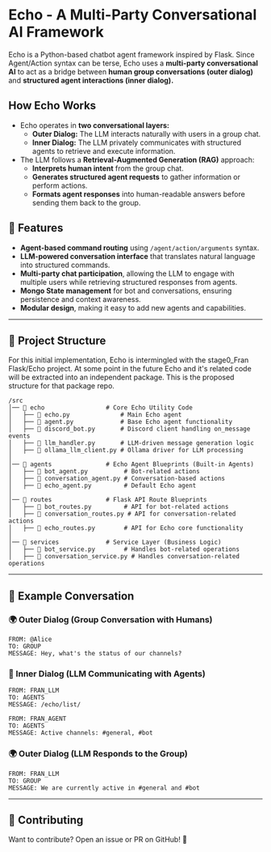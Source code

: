 # Echo - A Multi-Party Conversational AI Framework

Echo is a Python-based chatbot agent framework inspired by Flask. Since Agent/Action syntax can be terse, Echo uses a **multi-party conversational AI** to act as a bridge between **human group conversations (outer dialog)** and **structured agent interactions (inner dialog).**

## **How Echo Works**
- Echo operates in **two conversational layers:**
  - **Outer Dialog:** The LLM interacts naturally with users in a group chat.
  - **Inner Dialog:** The LLM privately communicates with structured agents to retrieve and execute information.
- The LLM follows a **Retrieval-Augmented Generation (RAG)** approach:
  - **Interprets human intent** from the group chat.
  - **Generates structured agent requests** to gather information or perform actions.
  - **Formats agent responses** into human-readable answers before sending them back to the group.

## **🚀 Features**
- **Agent-based command routing** using `/agent/action/arguments` syntax.
- **LLM-powered conversation interface** that translates natural language into structured commands.
- **Multi-party chat participation**, allowing the LLM to engage with multiple users while retrieving structured responses from agents.
- **Mongo State management** for bot and conversations, ensuring persistence and context awareness.
- **Modular design**, making it easy to add new agents and capabilities.

---

## **📂 Project Structure**
For this initial implementation, Echo is intermingled with the stage0_Fran Flask/Echo project. 
At some point in the future Echo and it's related code will be extracted into an independent package. This is the proposed structure for that package repo.
```text
/src
│── 📁 echo                 # Core Echo Utility Code
│   ├── 📝 echo.py              # Main Echo agent
│   ├── 📝 agent.py             # Base Echo agent functionality
│   ├── 🤖 discord_bot.py       # Discord client handling on_message events
│   ├── 🧠 llm_handler.py       # LLM-driven message generation logic
│   ├── 🔌 ollama_llm_client.py # Ollama driver for LLM processing
│
│── 📁 agents               # Echo Agent Blueprints (Built-in Agents)
│   ├── 🤖 bot_agent.py          # Bot-related actions
│   ├── 💬 conversation_agent.py # Conversation-based actions
│   ├── 🔁 echo_agent.py         # Default Echo agent
│
│── 📁 routes               # Flask API Route Blueprints
│   ├── 🤖 bot_routes.py         # API for bot-related actions
│   ├── 💬 conversation_routes.py # API for conversation-related actions
│   ├── 🔁 echo_routes.py        # API for Echo core functionality
│
│── 📁 services             # Service Layer (Business Logic)
│   ├── 🤖 bot_service.py        # Handles bot-related operations
│   ├── 💬 conversation_service.py # Handles conversation-related operations
```

---

## **📖 Example Conversation**
### **🌍 Outer Dialog (Group Conversation with Humans)**
```
FROM: @Alice
TO: GROUP
MESSAGE: Hey, what's the status of our channels?
```

### **🤖 Inner Dialog (LLM Communicating with Agents)**
```
FROM: FRAN_LLM
TO: AGENTS
MESSAGE: /echo/list/
```

```
FROM: FRAN_AGENT
TO: AGENTS
MESSAGE: Active channels: #general, #bot
```

### **🌍 Outer Dialog (LLM Responds to the Group)**
```
FROM: FRAN_LLM
TO: GROUP
MESSAGE: We are currently active in #general and #bot
```

---

## **🔗 Contributing**
Want to contribute? Open an issue or PR on GitHub! 🚀

